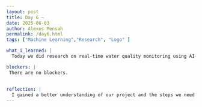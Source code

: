 ```yaml
---
layout: post
title: Day 6 – 
date: 2025-06-03
author: Alexes Mensah
permalink: /day6.html
tags: ["Machine Learning","Research", "Logo" ]

what_i_learned: |
  Today we did research on real-time water quality monitoring using AI-enabled sensors. I learned about UV disinfection, water pollutants, Spectroscopic Techniques for water quality, some ML models that were used, and data collection alongside findings. We discussed what we researched together as a group and gave feedback. We talked about how this could help us in create a successful device. After my group decided on a project name. We called our device, Oasis. Were in the process of creating a logo for the name. Alexandra is leading the design and we pitched ideas for the overall look.  

blockers: |
 There are no blockers.
  
  
reflection: | 
  I gained a better understanding of our project and the steps we need to take to create a succesful device for water contaimination detection. I think with more research we could start discussing where to start as a group. I really enjoyed creating a brand name today,its like I can finally see our final device. Im definitely confident that are group could do this and im so excited to start.
---
```

